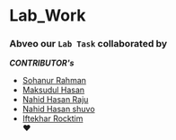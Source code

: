 # Lab_Work <br />
### **Abveo our ```Lab Task``` collaborated by** <br />
**_CONTRIBUTOR's_**<br />
- [Sohanur Rahman](https://github.com/SohanCSERU)<br />
- [Maksudul Hasan](https://github.com/maksudul24)<br />
- [Nahid Hasan Raju](https://github.com/rajunahidhasan0)<br />
- [Nahid Hasan shuvo](https://github.com/NahidHasan35)<br />
- [Iftekhar Rocktim](https://github.com/iftekher148)<br />
:heart:
